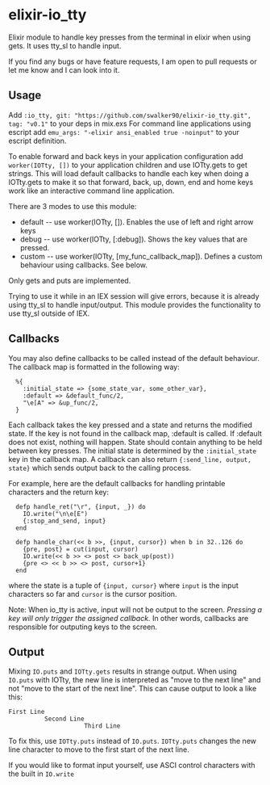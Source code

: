 # elixir-io_tty

Elixir module to handle key presses from the terminal in elixir when using gets.
It uses tty_sl to handle input.

If you find any bugs or have feature requests, I am open to pull requests or let me know and I can look into it.

## Usage

Add `:io_tty, git: "https://github.com/swalker90/elixir-io_tty.git", tag: "v0.1"` to your deps in mix.exs
For command line applications using escript add `emu_args: "-elixir ansi_enabled true -noinput"` to your escript definition.

To enable forward and back keys in your application configuration add `worker(IOTty, [])` to your application children and use IOTty.gets to get strings.
This will load default callbacks to handle each key when doing a IOTty.gets to make it so that forward, back, up, down, end and home keys work like an interactive command line application.

There are 3 modes to use this module:

  - default -- use worker(IOTty, []). Enables the use of left and right arrow keys
  - debug -- use worker(IOTty, [:debug]). Shows the key values that are pressed.
  - custom -- use worker(IOTty, [my_func_callback_map]). Defines a custom behaviour using callbacks. See below.

Only gets and puts are implemented.

Trying to use it while in an IEX session will give errors, because it is already using tty_sl to handle input/output.
This module provides the functionality to use tty_sl outside of IEX.

## Callbacks

You may also define callbacks to be called instead of the default behaviour.
The callback map is formatted in the following way:
```
  %{
    :initial_state => {some_state_var, some_other_var},
    :default => &default_func/2,
    "\e[A" => &up_func/2,
  }
```

Each callback takes the key pressed and a state and returns the modified state.
If the key is not found in the callback map, :default is called.
If :default does not exist, nothing will happen.
State should contain anything to be held between key presses.
The initial state is determined by the `:initial_state` key in the callback map.
A callback can also return `{:send_line, output, state}` which sends output back to the calling process.

For example, here are the default callbacks for handling printable characters and the return key:
```
  defp handle_ret("\r", {input, _}) do
    IO.write("\n\e[E")
    {:stop_and_send, input}
  end

  defp handle_char(<< b >>, {input, cursor}) when b in 32..126 do
    {pre, post} = cut(input, cursor)
    IO.write(<< b >> <> post <> back_up(post))
    {pre <> << b >> <> post, cursor+1}
  end
```

where the state is a tuple of `{input, cursor}` where `input` is the input characters so far and `cursor` is the cursor position.

Note: When io_tty is active, input will not be output to the screen. _Pressing a key will only trigger the assigned callback._
In other words, callbacks are responsible for outputing keys to the screen.

## Output

Mixing `IO.puts` and `IOTty.gets` results in strange output.
When using `IO.puts` with IOTty, the new line is interpreted as "move to the next line" and not "move to the start of the next line".
This can cause output to look a like this:
```
First Line
          Second Line
                     Third Line
```
To fix this, use `IOTty.puts` instead of `IO.puts`.
`IOTty.puts` changes the new line character to move to the first start of the next line.

If you would like to format input yourself, use ASCI control characters with the built in `IO.write` 
